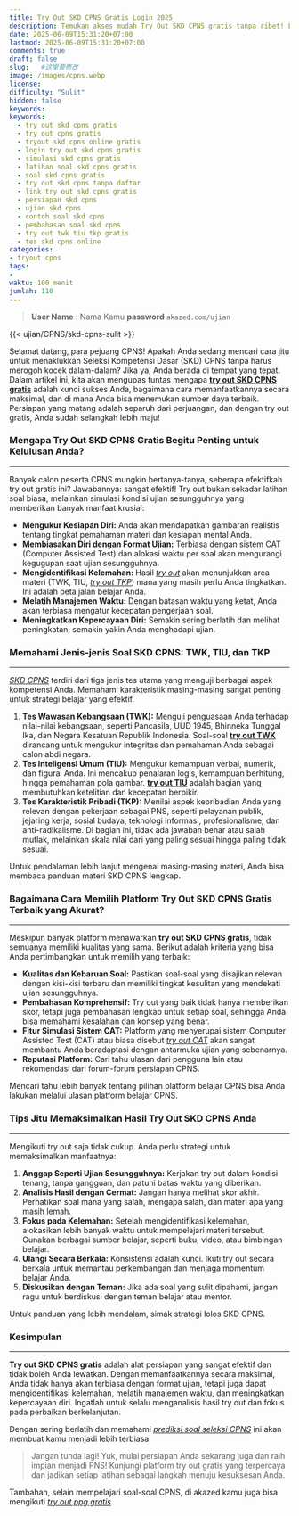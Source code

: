 ```yaml
---
title: Try Out SKD CPNS Gratis Login 2025
description: Temukan akses mudah Try Out SKD CPNS gratis tanpa ribet! Login sekarang dan rasakan simulasi ujian CAT CPNS lengkap TWK, TIU, TKP. Persiapkan diri Anda hadapi SKD CPNS 2024/2025 dengan latihan soal berkualitas dan pembahasan akurat. Raih skor tinggi, wujudkan impian jadi PNS!
date: 2025-06-09T15:31:20+07:00
lastmod: 2025-06-09T15:31:20+07:00
comments: true
draft: false 
slug:   #这里要修改
image: /images/cpns.webp
license: 
difficulty: "Sulit"
hidden: false
keywords:
keywords:
  - try out skd cpns gratis
  - try out cpns gratis
  - tryout skd cpns online gratis
  - login try out skd cpns gratis
  - simulasi skd cpns gratis
  - latihan soal skd cpns gratis
  - soal skd cpns gratis
  - try out skd cpns tanpa daftar
  - link try out skd cpns gratis
  - persiapan skd cpns
  - ujian skd cpns
  - contoh soal skd cpns
  - pembahasan soal skd cpns
  - try out twk tiu tkp gratis
  - tes skd cpns online
categories:
- tryout cpns
tags:
- 
waktu: 100 menit
jumlah: 110  
---
```


> **User Name** : Nama Kamu **password** `akazed.com/ujian` 

{{< ujian/CPNS/skd-cpns-sulit >}}

Selamat datang, para pejuang CPNS! Apakah Anda sedang mencari cara jitu untuk menaklukkan Seleksi Kompetensi Dasar (SKD) CPNS tanpa harus merogoh kocek dalam-dalam? Jika ya, Anda berada di tempat yang tepat. Dalam artikel ini, kita akan mengupas tuntas mengapa **[try out SKD CPNS gratis](/ujian/cpns/try-out-skd-cpns-gratis/)** adalah kunci sukses Anda, bagaimana cara memanfaatkannya secara maksimal, dan di mana Anda bisa menemukan sumber daya terbaik. Persiapan yang matang adalah separuh dari perjuangan, dan dengan try out gratis, Anda sudah selangkah lebih maju!

### Mengapa Try Out SKD CPNS Gratis Begitu Penting untuk Kelulusan Anda?
---
Banyak calon peserta CPNS mungkin bertanya-tanya, seberapa efektifkah try out gratis ini? Jawabannya: sangat efektif! Try out bukan sekadar latihan soal biasa, melainkan simulasi kondisi ujian sesungguhnya yang memberikan banyak manfaat krusial:

* **Mengukur Kesiapan Diri:** Anda akan mendapatkan gambaran realistis tentang tingkat pemahaman materi dan kesiapan mental Anda.
* **Membiasakan Diri dengan Format Ujian:** Terbiasa dengan sistem CAT (Computer Assisted Test) dan alokasi waktu per soal akan mengurangi kegugupan saat ujian sesungguhnya.
* **Mengidentifikasi Kelemahan:** Hasil *[try out](/ujian/)* akan menunjukkan area materi (TWK, TIU, *[try out TKP](/ujian/cpns/tryout-tkp-cpns/)*) mana yang masih perlu Anda tingkatkan. Ini adalah peta jalan belajar Anda.
* **Melatih Manajemen Waktu:** Dengan batasan waktu yang ketat, Anda akan terbiasa mengatur kecepatan pengerjaan soal.
* **Meningkatkan Kepercayaan Diri:** Semakin sering berlatih dan melihat peningkatan, semakin yakin Anda menghadapi ujian.

### Memahami Jenis-jenis Soal SKD CPNS: TWK, TIU, dan TKP
---
*[SKD CPNS](/ujian/cpns/tryout-cpns-gratis/)* terdiri dari tiga jenis tes utama yang menguji berbagai aspek kompetensi Anda. Memahami karakteristik masing-masing sangat penting untuk strategi belajar yang efektif.

1.  **Tes Wawasan Kebangsaan (TWK):** Menguji penguasaan Anda terhadap nilai-nilai kebangsaan, seperti Pancasila, UUD 1945, Bhinneka Tunggal Ika, dan Negara Kesatuan Republik Indonesia. Soal-soal **[try out TWK](/ujian/cpns/try-out-tes-wawasan-bebangsaan/)** dirancang untuk mengukur integritas dan pemahaman Anda sebagai calon abdi negara.
2.  **Tes Inteligensi Umum (TIU):** Mengukur kemampuan verbal, numerik, dan figural Anda. Ini mencakup penalaran logis, kemampuan berhitung, hingga pemahaman pola gambar. **[try out TIU](/ujian/cpns/tryout-tiu-cpns/)** adalah bagian yang membutuhkan ketelitian dan kecepatan berpikir.
3.  **Tes Karakteristik Pribadi (TKP):** Menilai aspek kepribadian Anda yang relevan dengan pekerjaan sebagai PNS, seperti pelayanan publik, jejaring kerja, sosial budaya, teknologi informasi, profesionalisme, dan anti-radikalisme. Di bagian ini, tidak ada jawaban benar atau salah mutlak, melainkan skala nilai dari yang paling sesuai hingga paling tidak sesuai.

Untuk pendalaman lebih lanjut mengenai masing-masing materi, Anda bisa membaca panduan materi SKD CPNS lengkap.

### Bagaimana Cara Memilih Platform Try Out SKD CPNS Gratis Terbaik yang Akurat?
---
Meskipun banyak platform menawarkan **try out SKD CPNS gratis**, tidak semuanya memiliki kualitas yang sama. Berikut adalah kriteria yang bisa Anda pertimbangkan untuk memilih yang terbaik:

* **Kualitas dan Kebaruan Soal:** Pastikan soal-soal yang disajikan relevan dengan kisi-kisi terbaru dan memiliki tingkat kesulitan yang mendekati ujian sesungguhnya.
* **Pembahasan Komprehensif:** Try out yang baik tidak hanya memberikan skor, tetapi juga pembahasan lengkap untuk setiap soal, sehingga Anda bisa memahami kesalahan dan konsep yang benar.
* **Fitur Simulasi Sistem CAT:** Platform yang menyerupai sistem Computer Assisted Test (CAT) atau biasa disebut *[try out CAT](/ujian/cpns/tryout-cat-cpns-gratis/)* akan sangat membantu Anda beradaptasi dengan antarmuka ujian yang sebenarnya.
* **Reputasi Platform:** Cari tahu ulasan dari pengguna lain atau rekomendasi dari forum-forum persiapan CPNS.

Mencari tahu lebih banyak tentang pilihan platform belajar CPNS bisa Anda lakukan melalui ulasan platform belajar CPNS.

### Tips Jitu Memaksimalkan Hasil Try Out SKD CPNS Anda
---
Mengikuti try out saja tidak cukup. Anda perlu strategi untuk memaksimalkan manfaatnya:

1.  **Anggap Seperti Ujian Sesungguhnya:** Kerjakan try out dalam kondisi tenang, tanpa gangguan, dan patuhi batas waktu yang diberikan.
2.  **Analisis Hasil dengan Cermat:** Jangan hanya melihat skor akhir. Perhatikan soal mana yang salah, mengapa salah, dan materi apa yang masih lemah.
3.  **Fokus pada Kelemahan:** Setelah mengidentifikasi kelemahan, alokasikan lebih banyak waktu untuk mempelajari materi tersebut. Gunakan berbagai sumber belajar, seperti buku, video, atau bimbingan belajar.
4.  **Ulangi Secara Berkala:** Konsistensi adalah kunci. Ikuti try out secara berkala untuk memantau perkembangan dan menjaga momentum belajar Anda.
5.  **Diskusikan dengan Teman:** Jika ada soal yang sulit dipahami, jangan ragu untuk berdiskusi dengan teman belajar atau mentor.

Untuk panduan yang lebih mendalam, simak strategi lolos SKD CPNS.

### Kesimpulan
---
**Try out SKD CPNS gratis** adalah alat persiapan yang sangat efektif dan tidak boleh Anda lewatkan. Dengan memanfaatkannya secara maksimal, Anda tidak hanya akan terbiasa dengan format ujian, tetapi juga dapat mengidentifikasi kelemahan, melatih manajemen waktu, dan meningkatkan kepercayaan diri. Ingatlah untuk selalu menganalisis hasil try out dan fokus pada perbaikan berkelanjutan.

Dengan sering berlatih dan memahami *[prediksi soal seleksi CPNS](/ujian/cpns/tryout-prediksi-soal-cpns-2025/)* ini akan membuat kamu menjadi lebih terbiasa

>Jangan tunda lagi! Yuk, mulai persiapan Anda sekarang juga dan raih impian menjadi PNS! Kunjungi platform try out gratis yang terpercaya dan jadikan setiap latihan sebagai langkah menuju kesuksesan Anda.

Tambahan, selain mempelajari soal-soal CPNS, di akazed kamu juga bisa mengikuti *[try out ppg gratis](/ujian/ppg/tryout-ppg-prajab-pgsd/)*